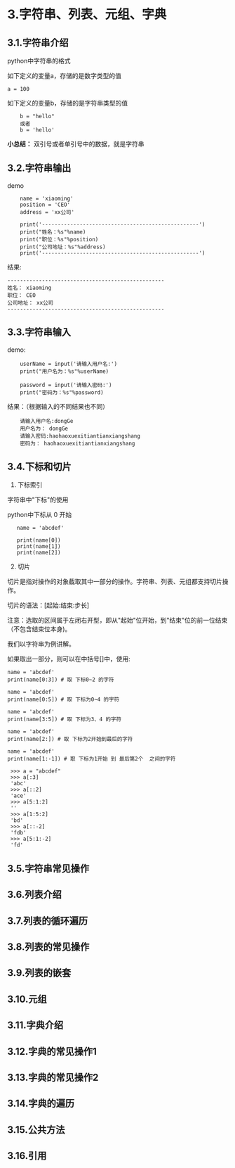 # 3.字符串、列表、元组、字典

## 3.1.字符串介绍
python中字符串的格式

如下定义的变量a，存储的是数字类型的值

```
a = 100
```
如下定义的变量b，存储的是字符串类型的值

```
    b = "hello"
    或者
    b = 'hello'

```
**小总结：**
双引号或者单引号中的数据，就是字符串

## 3.2.字符串输出
demo

```
    name = 'xiaoming'
    position = 'CEO'
    address = 'xx公司'

    print('--------------------------------------------------')
    print("姓名：%s"%name)
    print("职位：%s"%position)
    print("公司地址：%s"%address)
    print('--------------------------------------------------')
```
结果:

```
--------------------------------------------------
姓名： xiaoming
职位： CEO
公司地址： xx公司
--------------------------------------------------
```

## 3.3.字符串输入
demo:

```
    userName = input('请输入用户名:')
    print("用户名为：%s"%userName)

    password = input('请输入密码:')
    print("密码为：%s"%password)
```
结果：（根据输入的不同结果也不同）

```
    请输入用户名:dongGe
    用户名为： dongGe
    请输入密码:haohaoxuexitiantianxiangshang
    密码为： haohaoxuexitiantianxiangshang
```

## 3.4.下标和切片
1. 下标索引

字符串中"下标"的使用

python中下标从 0 开始

```
   name = 'abcdef'

   print(name[0])
   print(name[1])
   print(name[2])
```


2. 切片

切片是指对操作的对象截取其中一部分的操作。字符串、列表、元组都支持切片操作。

切片的语法：[起始:结束:步长]

注意：选取的区间属于左闭右开型，即从"起始"位开始，到"结束"位的前一位结束（不包含结束位本身)。

我们以字符串为例讲解。

如果取出一部分，则可以在中括号[]中，使用:

```
name = 'abcdef'
print(name[0:3]) # 取 下标0~2 的字符
```

```
name = 'abcdef'
print(name[0:5]) # 取 下标为0~4 的字符
```

```
name = 'abcdef'
print(name[3:5]) # 取 下标为3、4 的字符
```

```
name = 'abcdef'
print(name[2:]) # 取 下标为2开始到最后的字符
```

```
name = 'abcdef'
print(name[1:-1]) # 取 下标为1开始 到 最后第2个  之间的字符
```

```
 >>> a = "abcdef"
 >>> a[:3]
 'abc'
 >>> a[::2]
 'ace'
 >>> a[5:1:2] 
 ''
 >>> a[1:5:2]
 'bd'
 >>> a[::-2]
 'fdb' 
 >>> a[5:1:-2]
 'fd'
```


## 3.5.字符串常见操作
## 3.6.列表介绍
## 3.7.列表的循环遍历
## 3.8.列表的常见操作
## 3.9.列表的嵌套
## 3.10.元组
## 3.11.字典介绍
## 3.12.字典的常见操作1
## 3.13.字典的常见操作2
## 3.14.字典的遍历
## 3.15.公共方法
## 3.16.引用

